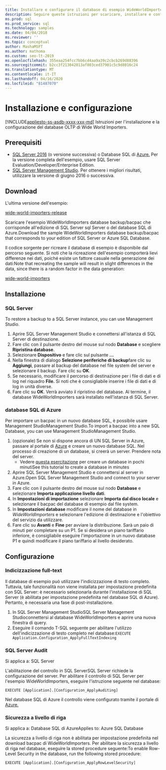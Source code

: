 ```yaml
---
title: Installare e configurare il database di esempio WideWorldImporters
description: Seguire queste istruzioni per scaricare, installare e configurare il database di esempio WideWorldImporters con SQL Server Management Studio.
ms.prod: sql
ms.prod_service: sql
ms.technology: samples
ms.date: 04/04/2018
ms.reviewer: ''
ms.topic: conceptual
author: MashaMSFT
ms.author: mathoma
ms.custom: seo-lt-2019
ms.openlocfilehash: 355eaa254fcc7bb6cd4aa9a39c2cbcb269d88396
ms.sourcegitcommit: b2cc3f213042813af803ced37901c5c9d8016c24
ms.translationtype: MT
ms.contentlocale: it-IT
ms.lasthandoff: 04/16/2020
ms.locfileid: "81487070"
---
```

# <a name="installation-and-configuration"></a>Installazione e configurazione
[!INCLUDE[appliesto-ss-asdb-xxxx-xxx-md](../includes/appliesto-ss-asdb-xxxx-xxx-md.md)]
Istruzioni per l'installazione e la configurazione del database OLTP di Wide World Importers.

## <a name="prerequisites"></a>Prerequisiti

- [SQL Server 2016](https://www.microsoft.com/evalcenter/evaluate-sql-server-2016) (o versione successiva) o Database SQL di [Azure.](https://azure.microsoft.com/services/sql-database/) Per la versione completa dell'esempio, usare SQL Server Evaluation/Developer/Enterprise Edition.
- [SQL Server Management Studio](../ssms/download-sql-server-management-studio-ssms.md). Per ottenere i migliori risultati, utilizzare la versione di giugno 2016 o successiva.

## <a name="download"></a>Download

L'ultima versione dell'esempio:

[wide-world-importers-release](https://go.microsoft.com/fwlink/?LinkID=800630)

Scaricare l'esempio WideWorldImporters database backup/bacpac che corrisponde all'edizione di SQL Server sql Server o del database SQL di Azure.Download the sample WideWorldImporters database backup/bacpac that corresponds to your edition of SQL Server or Azure SQL Database.

Il codice sorgente per ricreare il database di esempio è disponibile dal percorso seguente. Si noti che la ricreazione dell'esempio comporterà lievi differenze nei dati, poiché esiste un fattore casuale nella generazione dei dati:Note that recreating the sample will result in slight differences in the data, since there is a random factor in the data generation:

[wide-world-importers](https://github.com/Microsoft/sql-server-samples/tree/master/samples/databases/wide-world-importers/sample-scripts)

## <a name="install"></a>Installazione


### <a name="sql-server"></a>SQL Server

To restore a backup to a SQL Server instance, you can use Management Studio.

1. Aprire SQL Server Management Studio e connettersi all'istanza di SQL Server di destinazione.
2. Fare clic con il pulsante destro del mouse sul nodo **Database** e scegliere **Ripristina database**.
3. Selezionare **Dispositivo** e fare clic sul pulsante **...**
4. Nella finestra di dialogo **Selezione periferiche di backup**fare clic su **Aggiungi**, passare al backup del database nel file system del server e selezionare il backup. Fare clic su **OK**.
5. Se necessario, modificare il percorso di destinazione per i file di dati e di log nel riquadro **File.** Si noti che è consigliabile inserire i file di dati e di log in unità diverse.
6. Fare clic su **OK**. Verrà avviato il ripristino del database. Al termine, il database WideWorldImporters sarà installato nell'istanza di SQL Server.

### <a name="azure-sql-database"></a>database SQL di Azure

Per importare un bacpac in un nuovo database SQL, è possibile usare Management StudioManagement Studio.To import a bacpac into a new SQL Database, you can use Management StudioManagement Studio.

1. (opzionale) Se non si dispone ancora di UN SQL Server in Azure, passare al portale di [Azure](https://portal.azure.com/) e creare un nuovo database SQL. Nel processo di creazione di un database, si creerà un server. Prendere nota del server.
   - Vedere [questa esercitazione](https://azure.microsoft.com/documentation/articles/sql-database-get-started/) per creare un database in pochi minutiSee this tutorial to create a database in minutes
2. Aprire SQL Server Management Studio e connettersi al server in Azure.Open SQL Server Management Studio and connect to your server in Azure.
3. Fare clic con il pulsante destro del mouse sul nodo **Database** e selezionare **Importa applicazione livello dati**.
4. In **Impostazioni di importazione** selezionare **Importa dal disco locale** e selezionare il bacpac del database di esempio dal file system.
5. In **Impostazioni database** modificare il nome del database in *WideWorldImporters* e selezionare l'edizione di destinazione e l'obiettivo del servizio da utilizzare.
6. Fare clic su **Avanti** e **Fine** per avviare la distribuzione. Sarà un paio di minuti per completare su un P1. Se si desidera un piano tariffario inferiore, è consigliabile eseguire l'importazione in un nuovo database P1 e quindi modificare il piano tariffario al livello desiderato.

## <a name="configuration"></a>Configurazione

### <a name="full-text-indexing"></a>Indicizzazione full-text

Il database di esempio può utilizzare l'indicizzazione di testo completo. Tuttavia, tale funzionalità non viene installata per impostazione predefinita con SQL Server: è necessario selezionarla durante l'installazione di SQL Server (è abilitata per impostazione predefinita nel database SQL di Azure). Pertanto, è necessaria una fase di post-installazione.

1. In SQL Server Management StudioSQL Server Management Studioconnettersi al database WideWorldImporters e aprire una nuova finestra di query.
2. Eseguire il comando T-SQL seguente per abilitare l'utilizzo dell'indicizzazione di testo completo nel database:`EXECUTE Application.Configuration_ApplyFullTextIndexing`


### <a name="sql-server-audit"></a>SQL Server Audit

Si applica a: SQL Server

L'abilitazione del controllo in SQL ServerSQL Server richiede la configurazione del server. Per abilitare il controllo di SQL Server per l'esempio WideWorldImporters, eseguire l'istruzione seguente nel database:

    EXECUTE [Application].[Configuration_ApplyAuditing]

Nel database SQL di Azure il controllo viene configurato tramite il portale di [Azure.](https://portal.azure.com/)

### <a name="row-level-security"></a>Sicurezza a livello di riga

Si applica a: Database SQL di AzureApplies to: Azure SQL Database

La sicurezza a livello di riga non è abilitata per impostazione predefinita nel download bacpac di WideWorldImporters. Per abilitare la sicurezza a livello di riga nel database, eseguire la stored procedure seguente:To enable Row-Level Security in the database, run the following stored procedure:

    EXECUTE [Application].[Configuration_ApplyRowLevelSecurity]

